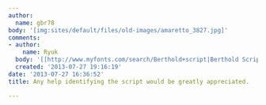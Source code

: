 ```yaml
---
author:
  name: gbr78
body: '[img:sites/default/files/old-images/amaretto_3827.jpg]'
comments:
- author:
    name: Ryuk
  body: '[[http://www.myfonts.com/search/Berthold+script|Berthold Script]] Medium'
  created: '2013-07-27 19:16:19'
date: '2013-07-27 16:36:52'
title: Any help identifying the script would be greatly appreciated.

---
```

